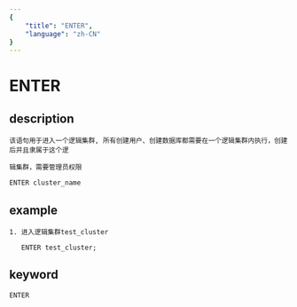 ```yaml
---
{
    "title": "ENTER",
    "language": "zh-CN"
}
---
```


# ENTER 
## description

    该语句用于进入一个逻辑集群, 所有创建用户、创建数据库都需要在一个逻辑集群内执行，创建后并且隶属于这个逻

    辑集群，需要管理员权限

    ENTER cluster_name

## example

    1. 进入逻辑集群test_cluster

       ENTER test_cluster;

## keyword
    ENTER
    
